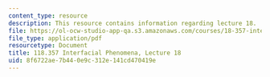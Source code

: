 ```yaml
---
content_type: resource
description: This resource contains information regarding lecture 18.
file: https://ol-ocw-studio-app-qa.s3.amazonaws.com/courses/18-357-interfacial-phenomena-fall-2010/8f6722ae7b440e9c312e141cd470419e_MIT18_357F10_Lecture18.pdf
file_type: application/pdf
resourcetype: Document
title: 118.357 Interfacial Phenomena, Lecture 18
uid: 8f6722ae-7b44-0e9c-312e-141cd470419e
---
```


